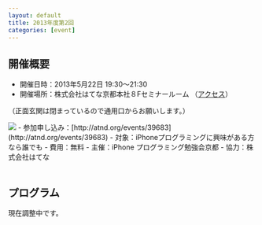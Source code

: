 ```yaml
---
layout: default
title: 2013年度第2回
categories: [event]
---
```


## 開催概要

- 開催日時：2013年5月22日 19:30〜21:30
- 開催場所：株式会社はてな京都本社８Fセミナールーム （[アクセス](http://www.hatena.ne.jp/company/location)）

（正面玄関は閉まっているので通用口からお願いします。）

<img src='http://ylb.jp/hatena_entrance.png' />
- 参加申し込み：[http://atnd.org/events/39683](http://atnd.org/events/39683)
- 対象：iPhoneプログラミングに興味がある方なら誰でも
- 費用：無料
- 主催：iPhone プログラミング勉強会京都
- 協力：株式会社はてな
<br /><br />

## プログラム
現在調整中です。
